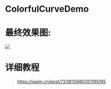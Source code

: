 # ColorfulCurveDemo

# 最终效果图:

![](https://p3-juejin.byteimg.com/tos-cn-i-k3u1fbpfcp/d143da9872a9432bae9fbb22d9b9c724~tplv-k3u1fbpfcp-zoom-in-crop-mark:1512:0:0:0.awebp?)


# 详细教程

> https://juejin.cn/post/7238115960351195195